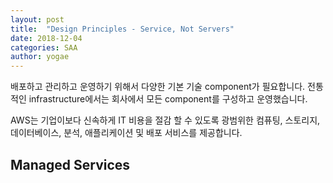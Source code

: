 ```yaml
---
layout: post
title:  "Design Principles - Service, Not Servers"
date: 2018-12-04
categories: SAA
author: yogae
---
```


배포하고 관리하고 운영하기 위해서 다양한 기본 기술 component가 필요합니다. 전통적인 infrastructure에서는 회사에서 모든 component를 구성하고 운영했습니다. 

AWS는 기업이보다 신속하게 IT 비용을 절감 할 수 있도록 광범위한 컴퓨팅, 스토리지, 데이터베이스, 분석, 애플리케이션 및 배포 서비스를 제공합니다.

## Managed Services



